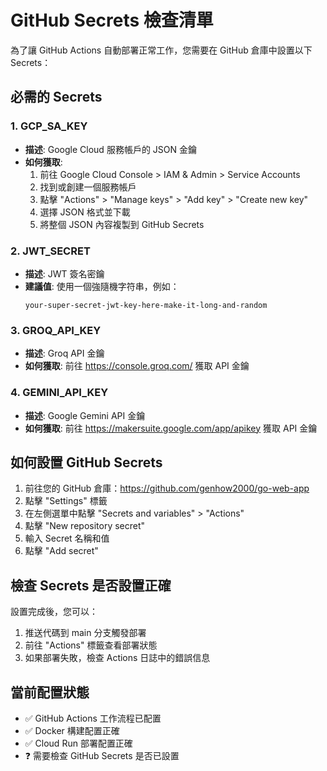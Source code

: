 # GitHub Secrets 檢查清單

為了讓 GitHub Actions 自動部署正常工作，您需要在 GitHub 倉庫中設置以下 Secrets：

## 必需的 Secrets

### 1. GCP_SA_KEY
- **描述**: Google Cloud 服務帳戶的 JSON 金鑰
- **如何獲取**:
  1. 前往 Google Cloud Console > IAM & Admin > Service Accounts
  2. 找到或創建一個服務帳戶
  3. 點擊 "Actions" > "Manage keys" > "Add key" > "Create new key"
  4. 選擇 JSON 格式並下載
  5. 將整個 JSON 內容複製到 GitHub Secrets

### 2. JWT_SECRET
- **描述**: JWT 簽名密鑰
- **建議值**: 使用一個強隨機字符串，例如：
  ```
  your-super-secret-jwt-key-here-make-it-long-and-random
  ```

### 3. GROQ_API_KEY
- **描述**: Groq API 金鑰
- **如何獲取**: 前往 https://console.groq.com/ 獲取 API 金鑰

### 4. GEMINI_API_KEY
- **描述**: Google Gemini API 金鑰
- **如何獲取**: 前往 https://makersuite.google.com/app/apikey 獲取 API 金鑰

## 如何設置 GitHub Secrets

1. 前往您的 GitHub 倉庫：https://github.com/genhow2000/go-web-app
2. 點擊 "Settings" 標籤
3. 在左側選單中點擊 "Secrets and variables" > "Actions"
4. 點擊 "New repository secret"
5. 輸入 Secret 名稱和值
6. 點擊 "Add secret"

## 檢查 Secrets 是否設置正確

設置完成後，您可以：
1. 推送代碼到 main 分支觸發部署
2. 前往 "Actions" 標籤查看部署狀態
3. 如果部署失敗，檢查 Actions 日誌中的錯誤信息

## 當前配置狀態

- ✅ GitHub Actions 工作流程已配置
- ✅ Docker 構建配置正確
- ✅ Cloud Run 部署配置正確
- ❓ 需要檢查 GitHub Secrets 是否已設置
